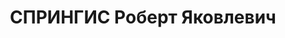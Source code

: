 ---
title: СПРИНГИС Роберт Яковлевич
description: 'Род. в 1904, Ленинградская обл., Новгородский р-н, с. Нощи [?], латыш,
  обр.: среднее, искл. из ВКП(б). Проживал: Томск. Томский горком комсомола, секретарь

  Арестован 31.07.1937. Обв.: к-р национ. латышская организация. Приговор: 28.10.1937
  – ВМН. Расстрелян 28.10.1937.

  Реабилитирован 12.12.1956'
---